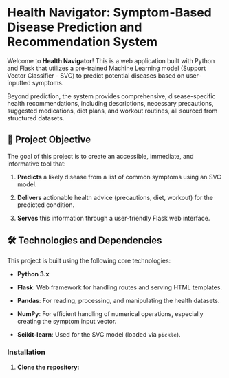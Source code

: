 # Health Navigator: Symptom-Based Disease Prediction and Recommendation System

Welcome to **Health Navigator**! This is a web application built with Python and Flask that utilizes a pre-trained Machine Learning model (Support Vector Classifier - SVC) to predict potential diseases based on user-inputted symptoms.

Beyond prediction, the system provides comprehensive, disease-specific health recommendations, including descriptions, necessary precautions, suggested medications, diet plans, and workout routines, all sourced from structured datasets.

## 🚀 Project Objective

The goal of this project is to create an accessible, immediate, and informative tool that:

1. **Predicts** a likely disease from a list of common symptoms using an SVC model.

2. **Delivers** actionable health advice (precautions, diet, workout) for the predicted condition.

3. **Serves** this information through a user-friendly Flask web interface.

## 🛠️ Technologies and Dependencies

This project is built using the following core technologies:

* **Python 3.x**

* **Flask**: Web framework for handling routes and serving HTML templates.

* **Pandas**: For reading, processing, and manipulating the health datasets.

* **NumPy**: For efficient handling of numerical operations, especially creating the symptom input vector.

* **Scikit-learn**: Used for the SVC model (loaded via `pickle`).

### Installation

1. **Clone the repository:**
